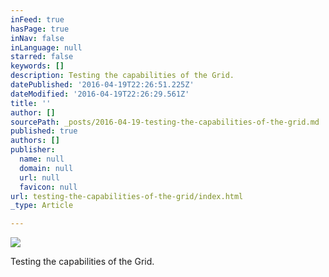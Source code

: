 ```yaml
---
inFeed: true
hasPage: true
inNav: false
inLanguage: null
starred: false
keywords: []
description: Testing the capabilities of the Grid.
datePublished: '2016-04-19T22:26:51.225Z'
dateModified: '2016-04-19T22:26:29.561Z'
title: ''
author: []
sourcePath: _posts/2016-04-19-testing-the-capabilities-of-the-grid.md
published: true
authors: []
publisher:
  name: null
  domain: null
  url: null
  favicon: null
url: testing-the-capabilities-of-the-grid/index.html
_type: Article

---
```

![](https://the-grid-user-content.s3-us-west-2.amazonaws.com/a1337914-9b43-4d62-b3b5-2ad2cfeae773.jpg)

Testing the capabilities of the Grid.
